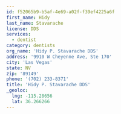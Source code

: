```yaml
---
id: f52065b9-b5af-4e69-a02f-f39ef4225a6f
first_name: Hidy
last_name: Stavarache
license: DDS
services:
  - dentist
category: dentists
org_name: 'Hidy P. Stavarache DDS'
address: '9910 W Cheyenne Ave, Ste 170'
city: 'Las Vegas'
state: NV
zip: '89149'
phone: '(702) 233-8371'
title: 'Hidy P. Stavarache DDS'
_geoloc:
  lng: -115.28656
  lat: 36.266266
---
```

